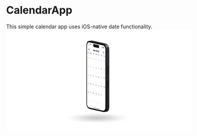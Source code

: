 # CalendarApp
This simple calendar app uses iOS-native date functionality.  
![CalendarApp 3D Rendering](CalendarApp3D.png)
